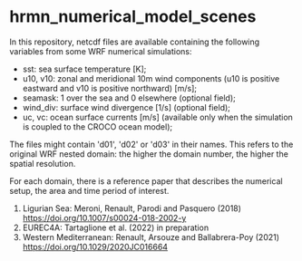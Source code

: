 # hrmn_numerical_model_scenes
In this repository, netcdf files are available containing the following variables from some WRF numerical simulations:
- sst: sea surface temperature [K];
- u10, v10: zonal and meridional 10m wind components (u10 is positive eastward and v10 is positive northward) [m/s];
- seamask: 1 over the sea and 0 elsewhere (optional field);
- wind_div: surface wind divergence [1/s] (optional field);
- uc, vc: ocean surface currents [m/s] (available only when the simulation is coupled to the CROCO ocean model);

The files might contain 'd01', 'd02' or 'd03' in their names. This refers to the original WRF nested domain: the higher the domain number, the higher the spatial resolution.

For each domain, there is a reference paper that describes the numerical setup, the area and time period of interest.
1. Ligurian Sea: Meroni, Renault, Parodi and Pasquero (2018) https://doi.org/10.1007/s00024-018-2002-y
2. EUREC4A: Tartaglione et al. (2022) in preparation
3. Western Mediterranean: Renault, Arsouze and Ballabrera-Poy (2021) https://doi.org/10.1029/2020JC016664